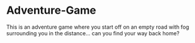 # Adventure-Game
This is an adventure game where you start off on an empty road with fog surrounding you in the distance... can you find your way back home?
